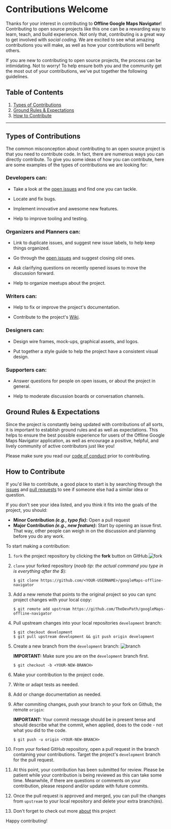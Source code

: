 # Contributions Welcome

Thanks for your interest in contributing to **Offline Google Maps Navigator**! Contributing to open source projects like this one can be a rewarding way to learn, teach, and build experience. Not only that, contributing is a great way to get involved with _social coding_. We are excited to see what amazing contributions you will make, as well as how your contributions will benefit others.

If you are new to contributing to open source projects, the process can be intimidating. Not to worry! To help ensure both you and the community get the most out of your contributions, we've put together the following guidelines.

## Table of Contents

1. [Types of Contributions](#types-of-contributions)
1. [Ground Rules & Expectations](#ground-rules--expectations)
1. [How to Contribute](#how-to-contribute)

---

## Types of Contributions

The common misconception about contributing to an open source project is that you need to contribute code. In fact, there are numerous ways you can directly contribute. To give you some ideas of how you can contribute, here are some examples of the types of contributions we are looking for:

### Developers can:

* Take a look at the [open issues][issues] and find one you can tackle.

* Locate and fix bugs.

* Implement innovative and awesome new features.

* Help to improve tooling and testing.

### Organizers and Planners can:

* Link to duplicate issues, and suggest new issue labels, to help keep things organized.

* Go through the [open issues][issues] and suggest closing old ones.

* Ask clarifying questions on recently opened issues to move the discussion forward.

* Help to organize meetups about the project.

### Writers can:

* Help to fix or improve the project's documentation.

* Contribute to the project's [Wiki][wiki].

### Designers can:

* Design wire frames, mock-ups, graphical assets, and logos.

* Put together a style guide to help the project have a consistent visual design.

### Supporters can:

* Answer questions for people on open issues, or about the project in general.

* Help to moderate discussion boards or conversation channels.

## Ground Rules & Expectations

Since the project is constantly being updated with contributions of all sorts, it is important to establish ground rules and as well as expectations. This helps to ensure the best possible experience for users of the Offline Google Maps Navigator application, as well as encourage a positive, helpful, and lively community of active contributors just like you!

Please make sure you read our [code of conduct][code-of-conduct] prior to contributing.

## How to Contribute

If you'd like to contribute, a good place to start is by searching through the [issues][issues] and [pull requests][pull-requests] to see if someone else had a similar idea or question.

If you don't see your idea listed, and you think it fits into the goals of the project, you should:

* **Minor Contribution _(e.g., typo fix)_:** Open a pull request
* **Major Contribution _(e.g., new feature)_:** Start by opening an issue first. That way, other people can weigh in on the discussion and planning before you do any work.

To start making a contribution:

1. `fork` the project repository by clicking the **fork** button on GitHub.![fork](https://help.github.com/assets/images/help/repository/fork_button.jpg) 

1. `clone` your forked repository (_noob tip: the actual command you type in is everything after the $_):

   ```shell
   $ git clone https://github.com/<YOUR-USERNAME>/googleMaps-offline-navigator
   ```

1. Add a new remote that points to the original project so you can sync project changes with your local copy:

   ```shell
   $ git remote add upstream https://github.com/TheDevPath/googleMaps-offline-navigator
   ```

1. Pull upstream changes into your local repositories `development` branch:

   ```shell
   $ git checkout development
   $ git pull upstream development && git push origin development
   ```

1. Create a new branch from the `development` branch:
![branch](https://help.github.com/assets/images/help/branch/branch-selection-dropdown.png)

   **IMPORTANT:** Make sure you are on the `development` branch first.

   ```shell
   $ git checkout -b <YOUR-NEW-BRANCH>
   ```

1. Make your contribution to the project code.

1. Write or adapt tests as needed.

1. Add or change documentation as needed.

1. After commiting changes, push your branch to your fork on Github, the remote `origin`:

   **IMPORTANT:** Your commit message should be in present tense and should describe what the commit, when applied, does to the code - not what you did to the code.

   ```shell
   $ git push -u origin <YOUR-NEW-BRANCH>
   ```

1. From your forked GitHub repository, open a pull request in the branch containing your contributions. Target the project's `development` branch for the pull request.

1. At this point, your contribution has been submitted for review. Please be patient while your contribution is being reviewed as this can take some time. Meanwhile, if there are questions or comments on your contribution, please respond and/or update with future commits.

1. Once the pull request is approved and merged, you can pull the changes from `upstream` to your local repository and delete your extra branch(es).

1. Don't forget to check out more [about] this project  

Happy contributing!

[issues]: https://github.com/TheDevPath/googleMaps-offline-navigator/issues
[pull-requests]: https://github.com/TheDevPath/googleMaps-offline-navigator/pulls
[wiki]: https://github.com/TheDevPath/googleMaps-offline-navigator/wiki
[code-of-conduct]: ./CODE_OF_CONDUCT.md
[about]: https://github.com/TheDevPath/googleMaps-offline-navigator/blob/static-docs/README.md

